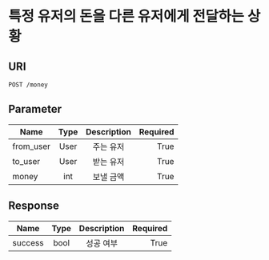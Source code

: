 # 특정 유저의 돈을 다른 유저에게 전달하는 상황

## URI
```
POST /money
```

## Parameter
| Name      | Type  | Description | Required |
| --------- | :---: | :---------: | -------: |
| from_user | User  |  주는 유저  |     True |
| to_user   | User  |  받는 유저  |     True |
| money     |  int  |  보낼 금액  |     True |

## Response
| Name    | Type  | Description | Required |
| ------- | :---: | :---------: | -------: |
| success | bool  |  성공 여부  |     True |